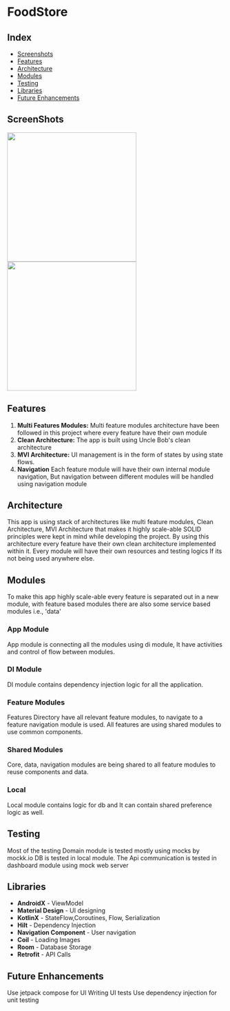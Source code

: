 # FoodStore

## Index

- [Screenshots](#screenshots)
- [Features](#features)
- [Architecture](#architecture)
- [Modules](#modules)
- [Testing](#testing)
- [Libraries](#libraries)
- [Future Enhancements](#future-enhancements)


## ScreenShots
<img src="screenshots/product_list.png" width=300> <img src="screenshots/product_details.png" width=300>


## Features

1. **Multi Features Modules:** Multi feature modules architecture have been followed in this project
   where every feature have their own module
2. **Clean Architecture:** The app is built using Uncle Bob's clean architecture
3. **MVI Architecture:** UI management is in the form of states by using state flows.
4. **Navigation** Each feature module will have their own internal module navigation, But navigation
   between different modules will be handled using navigation module

## Architecture

This app is using stack of architectures like multi feature modules, Clean Architecture, MVI
Architecture that makes it highly scale-able SOLID principles were kept in mind while developing the
project. By using this architecture every feature have their own clean architecture implemented
within it. Every module will have their own resources and testing logics If its not being used
anywhere else.

## Modules

To make this app highly scale-able every feature is separated out in a new module, with feature
based modules there are also some service based modules i.e., 'data'

### App Module

App module is connecting all the modules using di module, It have activities and control of flow
between modules.

### DI Module

DI module contains dependency injection logic for all the application.

### Feature Modules

Features Directory have all relevant feature modules, to navigate to a feature navigation module is
used. All features are using shared modules to use common components.

### Shared Modules

Core, data, navigation modules are being shared to all feature modules to reuse components and data.

### Local

Local module contains logic for db and It can contain shared preference logic as well.

## Testing

Most of the testing Domain module is tested mostly using mocks by mockk.io DB is tested in local
module. The Api communication is tested in dashboard module using mock web server

## Libraries

- **AndroidX** - ViewModel
- **Material Design** - UI designing
- **KotlinX** - StateFlow,Coroutines, Flow, Serialization
- **Hilt** - Dependency Injection
- **Navigation Component** - User navigation
- **Coil** - Loading Images
- **Room** - Database Storage
- **Retrofit** - API Calls

## Future Enhancements

Use jetpack compose for UI Writing UI tests Use dependency injection for unit testing
